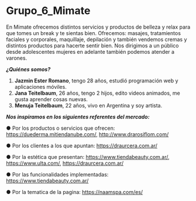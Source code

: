 # Grupo_6_Mimate

En Mimate ofrecemos distintos servicios y productos de belleza y relax para que tomes un break y te sientas bien.
Ofrecemos: masajes, tratamientos faciales y corporales, maquillaje, depilación y también vendemos cremas y distintos productos para hacerte sentir bien.
Nos dirigimos a un público desde adolescentes mujeres en adelante también podemos atender a varones.

**_¿Quiénes somos?_**

1. **Jazmin Ester Romano**, tengo 28 años, estudió programación web y aplicaciones móviles. 
2. **Jana Teitelbaum**, 26 años, tengo 2 hijos, edito videos animados, me gusta aprender cosas nuevas. 
3. **Menuja Teitelbaum**, 22 años, vivo en Argentina y soy artista. 


**_Nos inspiramos en los siguientes referentes del mercado:_**

● Por los productos o servicios que ofrecen: https://duederma.mitiendanube.com/, http://www.drarosiflom.com/

● Por los clientes a los que apuntan: https://draurcera.com.ar/

● Por la estética que presentan: https://www.tiendabeauty.com.ar/, https://www.ulta.com/, https://draurcera.com.ar/

● Por las funcionalidades implementadas: https://www.tiendabeauty.com.ar/

● Por la tematica de la pagina: https://naamspa.com/es/
